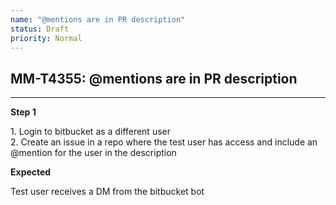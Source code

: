 ```yaml
---
name: "@mentions are in PR description"
status: Draft
priority: Normal
---
```


## MM-T4355: @mentions are in PR description

---

**Step 1**

1\. Login to bitbucket as a different user\
2\. Create an issue in a repo where the test user has access and include an @mention for the user in the description

**Expected**

Test user receives a DM from the bitbucket bot

